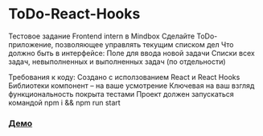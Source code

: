 # ToDo-React-Hooks

Тестовое задание Frontend intern в Mindbox 
Сделайте ToDo-приложение, позволяющее управлять текущим списком дел
Что должно быть в интерфейсе:
Поле для ввода новой задачи
Списки всех задач, невыполненных и выполненных задач (по отдельности)

Требования к коду:
Создано с исползованием React и React Hooks
Библиотеки компонент – на ваше усмотрение
Ключевая на ваш взгляд функциональность покрыта тестами
Проект должен запускаться командой npm i && npm run start

### [Демо](https://to-do-react-hooks-lac.vercel.app/)
